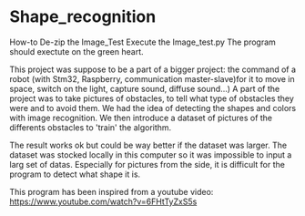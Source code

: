 # Shape_recognition

How-to
De-zip the Image_Test
Execute the Image_test.py
The program should exectute on the green heart.

This project was suppose to be a part of a bigger project: the command of a robot (with Stm32, Raspberry, communication master-slave)for it to move in space, switch on the light, capture sound, diffuse sound...)
A part of the project was to take pictures of obstacles, to tell what type of obstacles they were and to avoid them.
We had the idea of detecting the shapes and colors with image recognition. 
We then introduce a dataset of pictures of the differents obstacles to 'train' the algorithm. 

The result works ok but could be way better if the dataset was larger. The dataset was stocked locally in this computer so  it was impossible to input a larg set of datas.
Especially for pictures from the side, it is difficult for the program to detect what shape it is. 

This program has been inspired from a youtube video: https://www.youtube.com/watch?v=6FHtTyZxS5s
